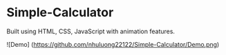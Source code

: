 # Simple-Calculator
Built using HTML, CSS, JavaScript with animation features.

![Demo] (https://github.com/nhuluong22122/Simple-Calculator/Demo.png)